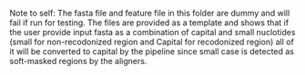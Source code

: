Note to self: The fasta file and feature file in this folder are dummy and will fail if run for testing. The files are provided as a template and shows that if the user provide input fasta as a combination of 
capital and small nuclotides (small for non-recodonized region and Capital for recodonized region) all of it will be converted to capital by the pipeline since small case is detected as soft-masked regions by the aligners.
